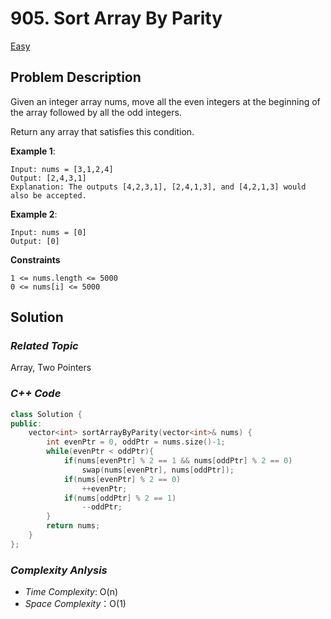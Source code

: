 # 905. Sort Array By Parity
[Easy](https://leetcode.com/problems/sort-array-by-parity/description/)

## Problem Description

Given an integer array nums, move all the even integers at the beginning of the array followed by all the odd integers.

Return any array that satisfies this condition.


**Example 1**:
```
Input: nums = [3,1,2,4]
Output: [2,4,3,1]
Explanation: The outputs [4,2,3,1], [2,4,1,3], and [4,2,1,3] would also be accepted.
```
**Example 2**:
```
Input: nums = [0]
Output: [0]
```

**Constraints**
```
1 <= nums.length <= 5000
0 <= nums[i] <= 5000
```

## Solution

### _Related Topic_
   Array, Two Pointers

### _C++ Code_
```cpp
class Solution {
public:
    vector<int> sortArrayByParity(vector<int>& nums) {
        int evenPtr = 0, oddPtr = nums.size()-1;
        while(evenPtr < oddPtr){
            if(nums[evenPtr] % 2 == 1 && nums[oddPtr] % 2 == 0)
                swap(nums[evenPtr], nums[oddPtr]);
            if(nums[evenPtr] % 2 == 0)
                ++evenPtr;
            if(nums[oddPtr] % 2 == 1)
                --oddPtr;
        }
        return nums;
    }
};
```

### _Complexity Anlysis_
- _Time Complexity_: O(n)
- _Space Complexity_：O(1)
